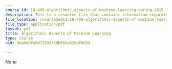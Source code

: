 ```yaml
---
course_id: 18-409-algorithmic-aspects-of-machine-learning-spring-2015
description: This is a resource file that contains information regarding chapter 2.
file_location: /coursemedia/18-409-algorithmic-aspects-of-machine-learning-spring-2015/dea0e9fe9d7159276dbf66e620efb93d_MIT18_409S15_chapp2.pdf
file_type: application/pdf
layout: pdf
title: Algorithmic Aspects of Machine Learning
type: course
uid: dea0e9fe9d7159276dbf66e620efb93d

---
```

None